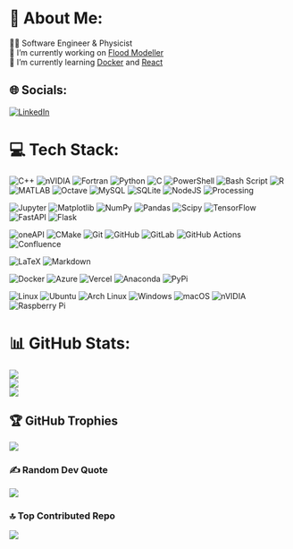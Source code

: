 # 💫 About Me:
👨‍💻 Software Engineer & Physicist<br>
🔭 I’m currently working on [Flood Modeller](https://www.floodmodeller.com/)<br>
🌱 I’m currently learning [Docker](https://www.docker.com/) and [React](https://react.dev/)<br>

## 🌐 Socials:
[![LinkedIn](https://img.shields.io/badge/LinkedIn-%230077B5.svg?logo=linkedin&logoColor=white)](https://linkedin.com/in/aliakatas) 

# 💻 Tech Stack:
![C++](https://img.shields.io/badge/c++-%2300599C.svg?style=plastic&logo=c%2B%2B&logoColor=white) 
![nVIDIA](https://img.shields.io/badge/cuda-000000.svg?style=plastic&logo=nVIDIA&logoColor=green) 
![Fortran](https://img.shields.io/badge/Fortran-%23734F96.svg?style=plastic&logo=fortran&logoColor=white) 
![Python](https://img.shields.io/badge/python-3670A0?style=plastic&logo=python&logoColor=ffdd54) 
![C](https://img.shields.io/badge/c-%2300599C.svg?style=plastic&logo=c&logoColor=white) 
![PowerShell](https://img.shields.io/badge/PowerShell-%235391FE.svg?style=plastic&logo=powershell&logoColor=white) 
![Bash Script](https://img.shields.io/badge/bash_script-%23121011.svg?style=plastic&logo=gnu-bash&logoColor=white) 
![R](https://img.shields.io/badge/r-%23276DC3.svg?style=plastic&logo=r&logoColor=white) 
![MATLAB](https://img.shields.io/badge/MATLAB-orange?style=plastic&logo=matlab&logoColor=ffa500) 
![Octave](https://img.shields.io/badge/OCTAVE-darkblue?style=plastic&logo=octave&logoColor=fcd683) 
![MySQL](https://img.shields.io/badge/mysql-4479A1.svg?style=plastic&logo=mysql&logoColor=white) 
![SQLite](https://img.shields.io/badge/sqlite-%2307405e.svg?style=plastic&logo=sqlite&logoColor=white)
![NodeJS](https://img.shields.io/badge/node.js-6DA55F?style=plastic&logo=node.js&logoColor=white) 
![Processing](https://img.shields.io/badge/Processing-006699?style=plastic&logo=processingfoundation&logoColor=white) 

![Jupyter](https://img.shields.io/badge/jupyter-F37626.svg?style=plastic&logo=Jupyter&logoColor=white) 
![Matplotlib](https://img.shields.io/badge/Matplotlib-%23ffffff.svg?style=plastic&logo=Matplotlib&logoColor=black) 
![NumPy](https://img.shields.io/badge/numpy-%23013243.svg?style=plastic&logo=numpy&logoColor=white) 
![Pandas](https://img.shields.io/badge/pandas-%23150458.svg?style=plastic&logo=pandas&logoColor=white) 
![Scipy](https://img.shields.io/badge/SciPy-%230C55A5.svg?style=plastic&logo=scipy&logoColor=%white) 
![TensorFlow](https://img.shields.io/badge/TensorFlow-%23FF6F00.svg?style=plastic&logo=TensorFlow&logoColor=white) 
![FastAPI](https://img.shields.io/badge/FastAPI-005571?style=plastic&logo=fastapi) 
![Flask](https://img.shields.io/badge/flask-%23000.svg?style=plastic&logo=flask&logoColor=white) 

![oneAPI](https://img.shields.io/badge/oneAPI-0071C5.svg?style=plastic&logo=Intel&logoColor=white) 
![CMake](https://img.shields.io/badge/CMake-%23008FBA.svg?style=plastic&logo=cmake&logoColor=white) 
![Git](https://img.shields.io/badge/git-%23F05033.svg?style=plastic&logo=git&logoColor=white) 
![GitHub](https://img.shields.io/badge/github-%23121011.svg?style=plastic&logo=github&logoColor=white) 
![GitLab](https://img.shields.io/badge/gitlab-%23181717.svg?style=plastic&logo=gitlab&logoColor=white) 
![GitHub Actions](https://img.shields.io/badge/github%20actions-%232671E5.svg?style=plastic&logo=githubactions&logoColor=white) 
![Confluence](https://img.shields.io/badge/confluence-172B4D.svg?style=plastic&logo=Confluence&logoColor=white) 

![LaTeX](https://img.shields.io/badge/latex-%23008080.svg?style=plastic&logo=latex&logoColor=white) 
![Markdown](https://img.shields.io/badge/markdown-%23000000.svg?style=plastic&logo=markdown&logoColor=white) 

![Docker](https://img.shields.io/badge/docker-%230db7ed.svg?style=plastic&logo=docker&logoColor=white) 
![Azure](https://img.shields.io/badge/azure-%230072C6.svg?style=plastic&logo=microsoftazure&logoColor=white) 
![Vercel](https://img.shields.io/badge/vercel-%23000000.svg?style=plastic&logo=vercel&logoColor=white) 
![Anaconda](https://img.shields.io/badge/Anaconda-%2344A833.svg?style=plastic&logo=anaconda&logoColor=white) 
![PyPi](https://img.shields.io/badge/PyPi-3775A9.svg?style=plastic&logo=PyPi&logoColor=white) 

![Linux](https://img.shields.io/badge/linux-FCC624?style=plastic&logo=linux&logoColor=black) 
![Ubuntu](https://img.shields.io/badge/ubuntu-E95420?style=plastic&logo=ubuntu&logoColor=black) 
![Arch Linux](https://img.shields.io/badge/archlinux-000000?style=plastic&logo=archlinux) 
![Windows](https://img.shields.io/badge/Windows-%23121011?style=plastic&logo=Windows) 
![macOS](https://img.shields.io/badge/macOS-%23121011?style=plastic&logo=macOS)
![nVIDIA](https://img.shields.io/badge/nVIDIA-%2376B900.svg?style=plastic&logo=nVIDIA&logoColor=white) 
![Raspberry Pi](https://img.shields.io/badge/-Raspberry_Pi-C51A4A?style=plastic&logo=Raspberry-Pi) 

# 📊 GitHub Stats:
![](https://github-readme-stats.vercel.app/api?username=aliakatas&theme=onedark&hide_border=false&include_all_commits=true&count_private=true)<br/>
![](https://github-readme-streak-stats.herokuapp.com/?user=aliakatas&theme=onedark&hide_border=false)<br/>
![](https://github-readme-stats.vercel.app/api/top-langs/?username=aliakatas&theme=onedark&hide_border=false&include_all_commits=true&count_private=true&layout=compact)

## 🏆 GitHub Trophies
![](https://github-profile-trophy.vercel.app/?username=aliakatas&theme=radical&no-frame=false&no-bg=true&margin-w=4)

### ✍️ Random Dev Quote
![](https://quotes-github-readme.vercel.app/api?type=horizontal&theme=radical)

### 🔝 Top Contributed Repo
![](https://github-contributor-stats.vercel.app/api?username=aliakatas&limit=5&theme=dark&combine_all_yearly_contributions=true)

<!-- ---
[![](https://visitcount.itsvg.in/api?id=aliakatas&icon=0&color=0)](https://visitcount.itsvg.in) -->

<!-- Proudly created with GPRM ( https://gprm.itsvg.in ) -->
